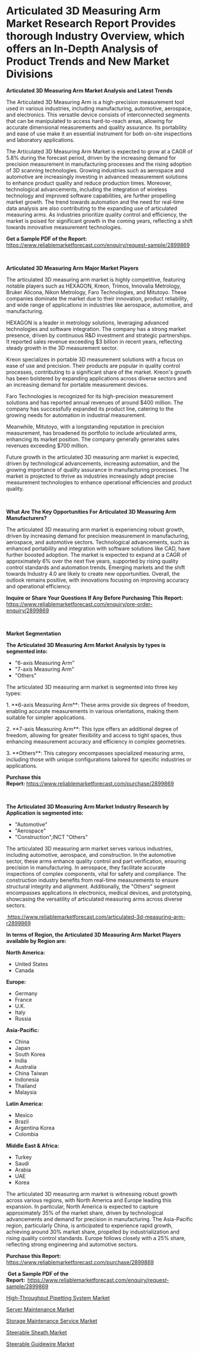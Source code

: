<p><h1>Articulated 3D Measuring Arm Market Research Report Provides thorough Industry Overview, which offers an In-Depth Analysis of Product Trends and New Market Divisions</h1></p><p><strong>Articulated 3D Measuring Arm Market Analysis and Latest Trends</strong></p>
<p><p>The Articulated 3D Measuring Arm is a high-precision measurement tool used in various industries, including manufacturing, automotive, aerospace, and electronics. This versatile device consists of interconnected segments that can be manipulated to access hard-to-reach areas, allowing for accurate dimensional measurements and quality assurance. Its portability and ease of use make it an essential instrument for both on-site inspections and laboratory applications.</p><p>The Articulated 3D Measuring Arm Market is expected to grow at a CAGR of 5.8% during the forecast period, driven by the increasing demand for precision measurement in manufacturing processes and the rising adoption of 3D scanning technologies. Growing industries such as aerospace and automotive are increasingly investing in advanced measurement solutions to enhance product quality and reduce production times. Moreover, technological advancements, including the integration of wireless technology and improved software capabilities, are further propelling market growth. The trend towards automation and the need for real-time data analysis are also contributing to the expanding use of articulated measuring arms. As industries prioritize quality control and efficiency, the market is poised for significant growth in the coming years, reflecting a shift towards innovative measurement technologies.</p></p>
<p><strong>Get a Sample PDF of the Report:&nbsp;</strong> <a href="https://www.reliablemarketforecast.com/enquiry/request-sample/2899869?utm_campaign=1080&utm_medium=2&utm_source=Github&utm_content=ia&utm_term=16032025&utm_id=articulated-3d-measuring-arm">https://www.reliablemarketforecast.com/enquiry/request-sample/2899869</a></p>
<p>&nbsp;</p>
<p><strong>Articulated 3D Measuring Arm Major Market Players</strong></p>
<p><p>The articulated 3D measuring arm market is highly competitive, featuring notable players such as HEXAGON, Kreon, Trimos, Innovalia Metrology, Bruker Alicona, Nikon Metrology, Faro Technologies, and Mitutoyo. These companies dominate the market due to their innovation, product reliability, and wide range of applications in industries like aerospace, automotive, and manufacturing.</p><p>HEXAGON is a leader in metrology solutions, leveraging advanced technologies and software integration. The company has a strong market presence, driven by continuous R&D investment and strategic partnerships. It reported sales revenue exceeding $3 billion in recent years, reflecting steady growth in the 3D measurement sector.</p><p>Kreon specializes in portable 3D measurement solutions with a focus on ease of use and precision. Their products are popular in quality control processes, contributing to a significant share of the market. Kreon's growth has been bolstered by expanding applications across diverse sectors and an increasing demand for portable measurement devices.</p><p>Faro Technologies is recognized for its high-precision measurement solutions and has reported annual revenues of around $400 million. The company has successfully expanded its product line, catering to the growing needs for automation in industrial measurement.</p><p>Meanwhile, Mitutoyo, with a longstanding reputation in precision measurement, has broadened its portfolio to include articulated arms, enhancing its market position. The company generally generates sales revenues exceeding $700 million.</p><p>Future growth in the articulated 3D measuring arm market is expected, driven by technological advancements, increasing automation, and the growing importance of quality assurance in manufacturing processes. The market is projected to thrive as industries increasingly adopt precise measurement technologies to enhance operational efficiencies and product quality.</p></p>
<p>&nbsp;</p>
<p><strong>What Are The Key Opportunities For Articulated 3D Measuring Arm Manufacturers?</strong></p>
<p><p>The articulated 3D measuring arm market is experiencing robust growth, driven by increasing demand for precision measurement in manufacturing, aerospace, and automotive sectors. Technological advancements, such as enhanced portability and integration with software solutions like CAD, have further boosted adoption. The market is expected to expand at a CAGR of approximately 6% over the next five years, supported by rising quality control standards and automation trends. Emerging markets and the shift towards Industry 4.0 are likely to create new opportunities. Overall, the outlook remains positive, with innovations focusing on improving accuracy and operational efficiency.</p></p>
<p><strong>Inquire or Share Your Questions If Any Before Purchasing This Report:</strong> <a href="https://www.reliablemarketforecast.com/enquiry/pre-order-enquiry/2899869?utm_campaign=1080&utm_medium=2&utm_source=Github&utm_content=ia&utm_term=16032025&utm_id=articulated-3d-measuring-arm">https://www.reliablemarketforecast.com/enquiry/pre-order-enquiry/2899869</a></p>
<p>&nbsp;</p>
<p><strong>Market Segmentation</strong></p>
<p><strong>The Articulated 3D Measuring Arm Market Analysis by types is segmented into:</strong></p>
<p><ul><li>"6-axis Measuring Arm"</li><li>"7-axis Measuring Arm"</li><li>"Others"</li></ul></p>
<p><p>The articulated 3D measuring arm market is segmented into three key types: </p><p>1. **6-axis Measuring Arm**: These arms provide six degrees of freedom, enabling accurate measurements in various orientations, making them suitable for simpler applications. </p><p>2. **7-axis Measuring Arm**: This type offers an additional degree of freedom, allowing for greater flexibility and access to tight spaces, thus enhancing measurement accuracy and efficiency in complex geometries. </p><p>3. **Others**: This category encompasses specialized measuring arms, including those with unique configurations tailored for specific industries or applications.</p></p>
<p><strong>Purchase this Report:&nbsp;</strong><a href="https://www.reliablemarketforecast.com/purchase/2899869?utm_campaign=1080&utm_medium=2&utm_source=Github&utm_content=ia&utm_term=16032025&utm_id=articulated-3d-measuring-arm">https://www.reliablemarketforecast.com/purchase/2899869</a></p>
<p>&nbsp;</p>
<p><strong>The Articulated 3D Measuring Arm Market Industry Research by Application is segmented into:</strong></p>
<p><ul><li>"Automotive"</li><li>"Aerospace"</li><li>"Construction",INCT "Others"</li></ul></p>
<p><p>The articulated 3D measuring arm market serves various industries, including automotive, aerospace, and construction. In the automotive sector, these arms enhance quality control and part verification, ensuring precision in manufacturing. In aerospace, they facilitate accurate inspections of complex components, vital for safety and compliance. The construction industry benefits from real-time measurements to ensure structural integrity and alignment. Additionally, the "Others" segment encompasses applications in electronics, medical devices, and prototyping, showcasing the versatility of articulated measuring arms across diverse sectors.</p></p>
<p><a href="https://www.reliablemarketforecast.com/articulated-3d-measuring-arm-r2899869?utm_campaign=1080&utm_medium=2&utm_source=Github&utm_content=ia&utm_term=16032025&utm_id=articulated-3d-measuring-arm">&nbsp;https://www.reliablemarketforecast.com/articulated-3d-measuring-arm-r2899869</a></p>
<p><strong>In terms of Region, the Articulated 3D Measuring Arm Market Players available by Region are:</strong></p>
<p>
    <p> <strong> North America: </strong>
        <ul>
            <li>United States</li>
            <li>Canada</li>
        </ul>
        </p> 
    <p> <strong> Europe: </strong>
        <ul>
            <li>Germany</li>
            <li>France</li>
            <li>U.K.</li>
            <li>Italy</li>
            <li>Russia</li>
        </ul>
        </p> 
    <p> <strong> Asia-Pacific: </strong>
        <ul>
            <li>China</li>
            <li>Japan</li>
            <li>South Korea</li>
            <li>India</li>
            <li>Australia</li>
            <li>China Taiwan</li>
            <li>Indonesia</li>
            <li>Thailand</li>
            <li>Malaysia</li>
        </ul>
        </p> 
    <p> <strong> Latin America: </strong>
        <ul>
            <li>Mexico</li>
            <li>Brazil</li>
            <li>Argentina Korea</li>
            <li>Colombia</li>
        </ul>
        </p> 
    <p> <strong> Middle East & Africa: </strong>
        <ul>
            <li>Turkey</li>
            <li>Saudi</li>
            <li>Arabia</li>
            <li>UAE</li>
            <li>Korea</li>
        </ul>
    </p>
    </p>
<p><p>The articulated 3D measuring arm market is witnessing robust growth across various regions, with North America and Europe leading this expansion. In particular, North America is expected to capture approximately 35% of the market share, driven by technological advancements and demand for precision in manufacturing. The Asia-Pacific region, particularly China, is anticipated to experience rapid growth, achieving around 30% market share, propelled by industrialization and rising quality control standards. Europe follows closely with a 25% share, reflecting strong engineering and automotive sectors.</p></p>
<p><strong>Purchase this Report: </strong><a href="https://www.reliablemarketforecast.com/purchase/2899869?utm_campaign=1080&utm_medium=2&utm_source=Github&utm_content=ia&utm_term=16032025&utm_id=articulated-3d-measuring-arm">https://www.reliablemarketforecast.com/purchase/2899869</a></p>
<p>&nbsp;<strong>Get a Sample PDF of the Report:&nbsp;&nbsp;</strong><a href="https://www.reliablemarketforecast.com/enquiry/request-sample/2899869?utm_campaign=1080&utm_medium=2&utm_source=Github&utm_content=ia&utm_term=16032025&utm_id=articulated-3d-measuring-arm">https://www.reliablemarketforecast.com/enquiry/request-sample/2899869</a></p>
<p><strong></strong></p>
<p><p><a href="https://github.com/afghatakito29/Market-Research-Report-List-1/blob/main/high-throughput-pipetting-system-market.md?utm_campaign=1080&utm_medium=2&utm_source=Github&utm_content=ia&utm_term=16032025&utm_id=articulated-3d-measuring-arm">High-Throughput Pipetting System Market</a></p><p><a href="https://github.com/atawanyeze/Market-Research-Report-List-1/blob/main/server-maintenance-market.md?utm_campaign=1080&utm_medium=2&utm_source=Github&utm_content=ia&utm_term=16032025&utm_id=articulated-3d-measuring-arm">Server Maintenance Market</a></p><p><a href="https://github.com/saqafidrahea/Market-Research-Report-List-1/blob/main/storage-maintenance-service-market.md?utm_campaign=1080&utm_medium=2&utm_source=Github&utm_content=ia&utm_term=16032025&utm_id=articulated-3d-measuring-arm">Storage Maintenance Service Market</a></p><p><a href="https://github.com/tovehiaktivi/Market-Research-Report-List-1/blob/main/steerable-sheath-market.md?utm_campaign=1080&utm_medium=2&utm_source=Github&utm_content=ia&utm_term=16032025&utm_id=articulated-3d-measuring-arm">Steerable Sheath Market</a></p><p><a href="https://github.com/onutsheinz/Market-Research-Report-List-1/blob/main/steerable-guidewire-market.md?utm_campaign=1080&utm_medium=2&utm_source=Github&utm_content=ia&utm_term=16032025&utm_id=articulated-3d-measuring-arm">Steerable Guidewire Market</a></p></p>